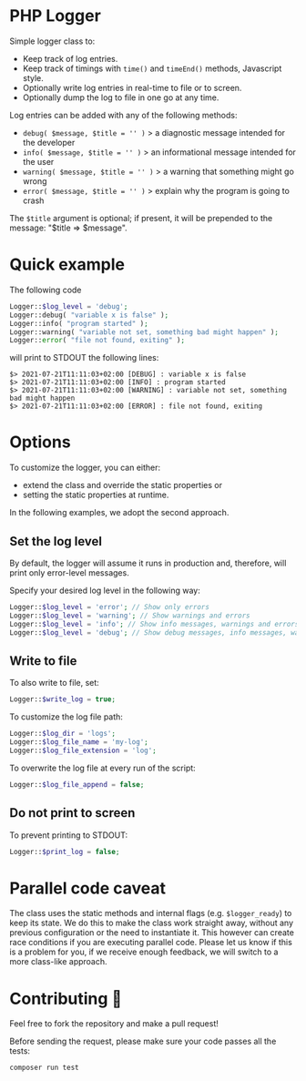 # PHP Logger

Simple logger class to:

* Keep track of log entries.
* Keep track of timings with `time()` and `timeEnd()` methods, Javascript style.
* Optionally write log entries in real-time to file or to screen.
* Optionally dump the log to file in one go at any time.

Log entries can be added with any of the following methods:

* `debug( $message, $title = '' )` > a diagnostic message intended for the developer
* `info( $message, $title = '' )`  > an informational message intended for the user
* `warning( $message, $title = '' )` > a warning that something might go wrong
* `error( $message, $title = '' )` > explain why the program is going to crash

The `$title` argument is optional; if present, it will be prepended to the message: "$title => $message".

# Quick example

The following code

```php
Logger::$log_level = 'debug';
Logger::debug( "variable x is false" );
Logger::info( "program started" );
Logger::warning( "variable not set, something bad might happen" );
Logger::error( "file not found, exiting" );
```

will print to STDOUT the following lines:

```
$> 2021-07-21T11:11:03+02:00 [DEBUG] : variable x is false
$> 2021-07-21T11:11:03+02:00 [INFO] : program started
$> 2021-07-21T11:11:03+02:00 [WARNING] : variable not set, something bad might happen
$> 2021-07-21T11:11:03+02:00 [ERROR] : file not found, exiting
```

# Options

To customize the logger, you can either:

- extend the class and override the static properties or
- setting the static properties at runtime.

In the following examples, we adopt the second approach.

## Set the log level

By default, the logger will assume it runs in production and, therefore, will print only error-level messages.

Specify your desired log level in the following way:

```php
Logger::$log_level = 'error'; // Show only errors
Logger::$log_level = 'warning'; // Show warnings and errors
Logger::$log_level = 'info'; // Show info messages, warnings and errors
Logger::$log_level = 'debug'; // Show debug messages, info messages, warnings and errors
```

## Write to file

To also write to file, set:

```php
Logger::$write_log = true;
```

To customize the log file path:

```php
Logger::$log_dir = 'logs';
Logger::$log_file_name = 'my-log';
Logger::$log_file_extension = 'log';
```

To overwrite the log file at every run of the script:

```php
Logger::$log_file_append = false;
```

## Do not print to screen

To prevent printing to STDOUT:

```php
Logger::$print_log = false;
```

# Parallel code caveat

The class uses the static methods and internal flags (e.g. `$logger_ready`) to keep its state. We do this to make the class work straight away, without any previous configuration or the need to instantiate it. This however can create race conditions if you are executing parallel code. Please let us know if this is a problem for you, if we receive enough feedback, we will switch to a more class-like approach.

# Contributing 🙂

Feel free to fork the repository and make a pull request!

Before sending the request, please make sure your code passes all the tests:

```
composer run test
```